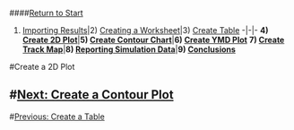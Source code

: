 ####[Return to Start](1_Tutorial_3.md)

1) [Importing Results](2_Importing_Results.md)|2) [Creating a Worksheet](3_Create_Worksheet.md)|3) [Create Table](4_CreateTable.md)
-|-|-
__4) [Create 2D Plot](5_2DChart.md)__|__5) [Create Contour Chart](6_ContourChart.md)__|__6) [Create YMD Plot](7_YMDPlot.md)__
__7) [Create Track Map](8_TrackMap.md)__|__8) [Reporting Simulation Data](9_SimReport.md)__|__9) [Conclusions](10_Conclusion.md)__

#Create a 2D Plot

#[Next: Create a Contour Plot](6_ContourChart.md)
---
#[Previous: Create a Table](4_CreateTable.md)